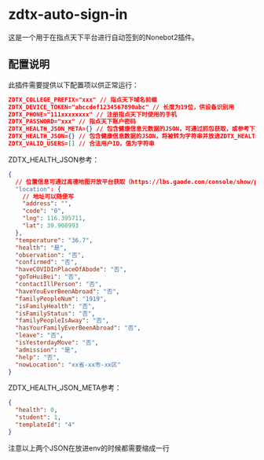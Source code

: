 # zdtx-auto-sign-in

这是一个用于在指点天下平台进行自动签到的Nonebot2插件。

## 配置说明

此插件需要提供以下配置项以供正常运行：

```json
ZDTX_COLLEGE_PREFIX="xxx" // 指点天下域名前缀
ZDTX_DEVICE_TOKEN="abccdef1234567890abc" // 长度为19位，供设备识别用
ZDTX_PHONE="111xxxxxxxx" // 注册指点天下时使用的手机
ZDTX_PASSWORD="xxx" // 指点天下账户密码
ZDTX_HEALTH_JSON_META={} // 包含健康信息元数据的JSON，可通过抓包获取，或参考下文手写一份
ZDTX_HEALTH_JSON={} // 包含健康信息数据的JSON，将被转为字符串并放进ZDTX_HEALTH_JSON_META的content属性，可通过抓包获取或参考下文手写一份
ZDTX_VALID_USERS=[] // 合法用户ID，值为字符串
```

ZDTX_HEALTH_JSON参考：
```json
{
  // 位置信息可通过高德地图开放平台获取（https://lbs.gaode.com/console/show/picker）
  "location": {
    // 地址可以随便写
    "address": "",
    "code": "0",
    "lng": 116.395711,
    "lat": 39.908993
  },
  "temperature": "36.7",
  "health": "是",
  "observation": "否",
  "confirmed": "否",
  "haveCOVIDInPlaceOfAbode": "否",
  "goToHuiBei": "否",
  "contactIllPerson": "否",
  "haveYouEverBeenAbroad": "否",
  "familyPeopleNum": "1919",
  "isFamilyHealth": "否",
  "isFamilyStatus": "否",
  "familyPeopleIsAway": "否",
  "hasYourFamilyEverBeenAbroad": "否",
  "leave": "否",
  "isYesterdayMove": "否",
  "admission": "是",
  "help": "否",
  "nowLocation": "xx省-xx市-xx区"
}
```

ZDTX_HEALTH_JSON_META参考：
```json
{
  "health": 0,
  "student": 1,
  "templateId": "4"
}
```

注意以上两个JSON在放进env的时候都需要缩成一行